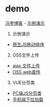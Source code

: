 # demo
[冯奎博客](https://fengkui.net/) - [示例演示](https://demo.fengkui.net/)

1. 示例演示
* [原生JS拖动排序](https://demo.fengkui.net/原生JS拖动排序/index.html)
2. OSS文件上传
* [ajax 文件上传](https://demo.fengkui.net/OSS%20%E6%96%87%E4%BB%B6%E4%B8%8A%E4%BC%A0/index.html)
* [OSS web直传](https://demo.fengkui.net/OSS%20%E6%96%87%E4%BB%B6%E4%B8%8A%E4%BC%A0/web%E7%9B%B4%E4%BC%A0.html)
3. VUE分页类
* [PC端JS分页类](https://demo.fengkui.net/Vue%20%E5%88%86%E9%A1%B5/index.html)
* [手机端下拉加载](https://demo.fengkui.net/Vue%20%E5%88%86%E9%A1%B5/mobile.html)
